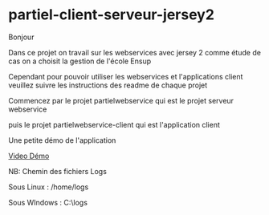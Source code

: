 # partiel-client-serveur-jersey2

Bonjour 

Dans ce projet on travail sur les webservices avec jersey 2 comme étude de cas on a choisit la gestion de l'école Ensup

Cependant pour pouvoir utiliser les webservices et l'applications client veuillez suivre les instructions des readme de chaque projet

Commencez par le projet partielwebservice qui est le projet serveur webservice

puis le projet partielwebservice-client qui est l'application client

Une petite démo de l'application

[Video Démo](https://www.hippovideo.io/video/play/PvuOrewrH4DSb04oh2HKsMNNpjpgb92TiPVwSTzuPng?utm_source=hv-campaigns&hreferer=private&_=1607675073905&)

NB: Chemin des fichiers Logs

Sous Linux : /home/logs

Sous WIndows : C:\logs
